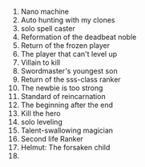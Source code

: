 
1. Nano machine
2. Auto hunting with my clones
3. solo spell caster
4. Reformation of the deadbeat noble
5. Return of the frozen player
6. The player that can't level up
7. Villain to kill
8. Swordmaster's youngest son
9. Return of the sss-class ranker
10. The newbie is too strong
11. Standard of reincarnation
12. The beginning after the end
13. Kill the hero
14. solo leveling
15. Talent-swallowing magician
16. Second life Ranker
17. Helmut: The forsaken child
18. 